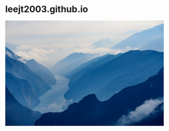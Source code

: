 # leejt2003.github.io
![images](https://github.com/leejt2003/leejt2003.github.io/blob/main/123.jpg)

